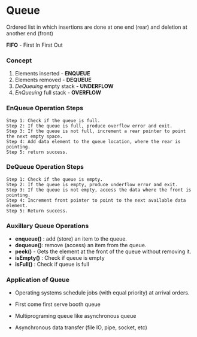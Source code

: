 # Queue

Ordered list in which insertions are done at one end (rear) and deletion at another end (front)

**FIFO** - First In First Out

### Concept

1. Elements inserted - **ENQUEUE**
2. Elements removed - **DEQUEUE**
3. _DeQueuing_ empty stack - **UNDERFLOW**
4. _EnQueuing_ full stack - **OVERFLOW**

### EnQueue Operation Steps

```
Step 1: Check if the queue is full.
Step 2: If the queue is full, produce overflow error and exit.
Step 3: If the queue is not full, increment a rear pointer to point the next empty space.
Step 4: Add data element to the queue location, where the rear is pointing.
Step 5: return success.
```

### DeQueue Operation Steps

```
Step 1: Check if the queue is empty.
Step 2: If the queue is empty, produce underflow error and exit.
Step 3: If the queue is not empty, access the data where the front is pointing.
Step 4: Increment front pointer to point to the next available data element.
Step 5: Return success.
```

### Auxillary Queue Operations

- **enqueue()** : add (store) an item to the queue.
- **dequeue()**: remove (access) an item from the queue.
- **peek()** - Gets the element at the front of the queue without removing it.
- **isEmpty()** : Check if queue is empty
- **isFull()** : Check if queue is full

### Application of Queue

- Operating systems schedule jobs (with equal priority) at arrival orders.

- First come first serve booth queue

- Multiprograming queue like asynchronous queue

- Asynchronous data transfer (file IO, pipe, socket, etc)

